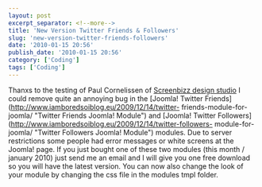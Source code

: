 ```yaml
---
layout: post
excerpt_separator: <!--more-->
title: 'New Version Twitter Friends & Followers'
slug: 'new-version-twitter-friends-followers'
date: '2010-01-15 20:56'
publish_date: '2010-01-15 20:56'
category: ['Coding']
tags: ['Coding']
---
```

Thanxs to the testing of Paul Cornelissen of [Screenbizz design
studio](http://www.screenbizz.nl/) I could remove quite an annoying bug in the
[Joomla! Twitter Friends](http://www.iamboredsoiblog.eu/2009/12/14/twitter-
friends-module-for-joomla/ "Twitter Friends Joomla! Module") and [Joomla!
Twitter Followers](http://www.iamboredsoiblog.eu/2009/12/14/twitter-followers-
module-for-joomla/ "Twitter Followers Joomla! Module") modules. Due to server
restrictions some people had error messages or white screens at the Joomla!
page. If you just bought one of these two modules (this month / january 2010)
just send me an email and I will give you one free download so you will have
the latest version. You can now also change the look of your module by
changing the css file in the modules tmpl folder.

